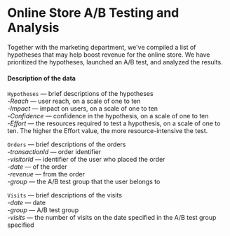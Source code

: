 # Online Store A/B Testing and Analysis
Together with the marketing department, we've compiled a list of hypotheses that may help boost revenue for the online store. We have prioritized the hypotheses, launched an A/B test, and analyzed the results.

#### Description of the data
`Hypotheses` — brief descriptions of the hypotheses<br>
-*Reach* — user reach, on a scale of one to ten<br>
-*Impact* — impact on users, on a scale of one to ten<br>
-*Confidence* — confidence in the hypothesis, on a scale of one to ten<br>
-*Effort* — the resources required to test a hypothesis, on a scale of one to ten. The higher the Effort value, the more resource-intensive the test.<br>

`Orders` — brief descriptions of the orders<br>
-*transactionId* — order identifier<br>
-*visitorId* — identifier of the user who placed the order<br>
-*date* — of the order<br>
-*revenue* — from the order<br>
-*group* — the A/B test group that the user belongs to<br>

`Visits` — brief descriptions of the visits<br>
-*date* — date<br>
-*group* — A/B test group<br>
-*visits* — the number of visits on the date specified in the A/B test group specified<br>
